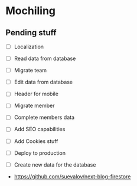 # Mochiling


## Pending stuff

- [ ] Localization
- [ ] Read data from database
- [ ] Migrate team
- [ ] Edit data from database
- [ ] Header for mobile
- [ ] Migrate member
- [ ] Complete members data
- [ ] Add SEO capabilities
- [ ] Add Cookies stuff
- [ ] Deploy to production
- [ ] Create new data for the database


- https://github.com/suevalov/next-blog-firestore